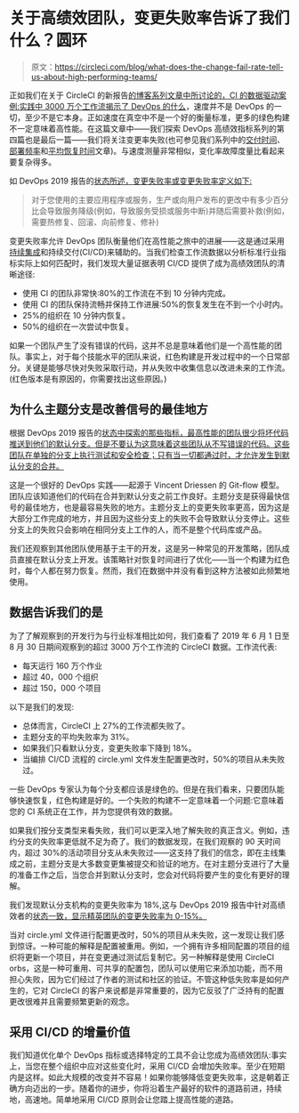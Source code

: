 # 关于高绩效团队，变更失败率告诉了我们什么？圆环

> 原文：<https://circleci.com/blog/what-does-the-change-fail-rate-tell-us-about-high-performing-teams/>

正如我们在关于 CircleCI 的新报告[的博客系列文章中所讨论的，CI 的数据驱动案例:实践中 3000 万个工作流揭示了 DevOps 的什么](https://circleci.com/resources/data-driven-ci/)，速度并不是 DevOps 的一切，至少不是它本身。正如速度在真空中不是一个好的衡量标准，更多的绿色构建不一定意味着高性能。在这篇文章中——我们探索 DevOps 高绩效指标系列的第四篇也是最后一篇——我们将关注变更率失败(也可参见我们系列中的[交付时间](https://circleci.com/blog/continuous-integrations-impact-on-lead-time/)、[部署频率](https://circleci.com/blog/why-continuous-integration-is-key-to-stepping-up-deployment-frequency/)和[平均恢复时间](https://circleci.com/blog/feedback-loops-the-key-to-improving-mean-time-to-recovery/)文章)。与速度测量非常相似，变化率故障度量比看起来要复杂得多。

如 DevOps 2019 报告的[状态所述，变更失败率或变更失败率定义如下:](http://cloud.google.com/devops/state-of-devops/)

> 对于您使用的主要应用程序或服务，生产或向用户发布的更改中有多少百分比会导致服务降级(例如，导致服务受损或服务中断)并随后需要补救(例如，需要热修复、回滚、向前修复、修补)

变更失败率允许 DevOps 团队衡量他们在高性能之旅中的进展——这是通过采用[持续集成](https://circleci.com/continuous-integration/)和持续交付(CI/CD)来辅助的。当我们检查工作流数据以分析标准行业指标实际上如何匹配时，我们发现大量证据表明 CI/CD 提供了成为高绩效团队的清晰途径:

*   使用 CI 的团队非常快:80%的工作流在不到 10 分钟内完成。
*   使用 CI 的团队保持流畅并保持工作进展:50%的恢复发生在不到一个小时内。
*   25%的组织在 10 分钟内恢复。
*   50%的组织在一次尝试中恢复。

如果一个团队产生了没有错误的代码，这并不总是意味着他们是一个高性能的团队。事实上，对于每个技能水平的团队来说，红色构建是开发过程中的一个日常部分。关键是能够尽快对失败采取行动，并从失败中收集信息以改进未来的工作流。(红色版本是有原因的，你需要找出这些原因。)

## 为什么主题分支是改善信号的最佳地方

根据 DevOps 2019 报告的[状态中探索的那些指标，最高性能的团队很少将坏代码推送到他们的默认分支。但是不要认为这意味着这些团队从不写错误的代码。这些团队在单独的分支上执行测试和安全检查；只有当一切都通过时，才允许发生到默认分支的合并。](http://cloud.google.com/devops/state-of-devops/)

这是一个很好的 DevOps 实践——起源于 Vincent Driessen 的 Git-flow 模型。团队应该知道他们的代码在合并到默认分支之前工作良好。主题分支是获得最快信号的最佳地方，也是最容易失败的地方。主题分支上的变更失败率更高，因为这是大部分工作完成的地方，并且因为这些分支上的失败不会导致默认分支停止。这些分支上的失败只会影响在相同分支上工作的人，而不是整个代码库或产品。

我们还观察到其他团队使用基于主干的开发，这是另一种常见的开发策略，团队成员直接在默认分支上开发。该策略针对恢复时间进行了优化——当一个构建为红色时，每个人都在努力恢复。然而，我们在数据中并没有看到这种方法被如此频繁地使用。

## 数据告诉我们的是

为了了解观察到的开发行为与行业标准相比如何，我们查看了 2019 年 6 月 1 日至 8 月 30 日期间观察到的超过 3000 万个工作流的 CircleCI 数据。工作流代表:

*   每天运行 160 万个作业
*   超过 40，000 个组织
*   超过 150，000 个项目

以下是我们的发现:

*   总体而言，CircleCI 上 27%的工作流都失败了。
*   主题分支的平均失败率为 31%。
*   如果我们只看默认分支，变更失败率下降到 18%。
*   当编排 CI/CD 流程的 circle.yml 文件发生配置更改时，50%的项目从未失败过。

一些 DevOps 专家认为每个分支都应该是绿色的。但是在我们看来，只要团队能够快速恢复，红色构建是好的。一个失败的构建不一定意味着一个问题:它意味着您的 CI 系统正在工作，并为您提供有效的数据。

如果我们按分支类型来看失败，我们可以更深入地了解失败的真正含义。例如，违约分支的失败率更低就不足为奇了。我们的数据发现，在我们观察的 90 天时间内，超过 30%的活动项目分支从未失败过——这支持了我们的信念，即在主线集成之前，主题分支是大多数变更集被提交和验证的地方。在对主题分支进行了大量的准备工作之后，当您合并到默认分支时，您会对代码将要产生的变化有更好的理解。

我们发现默认分支机构的变更失败率为 18%,这与 DevOps 2019 报告中针对高绩效者的[状态一致，显示精英团队的变更失败率为 0-15%。](http://cloud.google.com/devops/state-of-devops/)

当对 circle.yml 文件进行配置更改时，50%的项目从未失败，这一发现让我们感到惊讶。一种可能的解释是配置被重用。例如，一个拥有许多相同配置的项目的组织将更新一个项目，并在变更通过测试后复制它。另一种解释是使用 CircleCI orbs，这是一种可重用、可共享的配置包，团队可以使用它来添加功能，而不用担心失败，因为它们经过了作者的测试和社区的验证。不管这种低失败率是如何产生的，它对 CircleCI 的客户来说都是非常重要的，因为它反驳了广泛持有的配置更改很难并且需要频繁更新的观念。

## 采用 CI/CD 的增量价值

我们知道优化单个 DevOps 指标或选择特定的工具不会让您成为高绩效团队:事实上，当您在整个组织中应对这些变化时，采用 CI/CD 会增加失败率。至少在短期内是这样。如此大规模的改变并不容易！如果你能够降低变更失败率，这是朝着正确方向迈出的一步。随着你的进步，你将沿着生产最好的软件的道路前进，持续地，高速地。简单地采用 CI/CD 原则会让您踏上提高性能的道路。